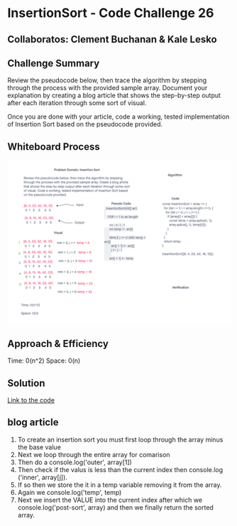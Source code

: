 # InsertionSort - Code Challenge 26

## Collaboratos: Clement Buchanan & Kale Lesko

## Challenge Summary
Review the pseudocode below, then trace the algorithm by stepping through the process with the provided sample array. Document your explanation by creating a blog article that shows the step-by-step output after each iteration through some sort of visual.

Once you are done with your article, code a working, tested implementation of Insertion Sort based on the pseudocode provided.

## Whiteboard Process
![Whiteboard](assets/Insertion%20Sort%20(1).png)

## Approach & Efficiency

Time: 0(n^2)
Space: 0(n)

## Solution
[Link to the code](https://github.com/ClementBuchanan/InsertionSort/blob/main/index.js)

## blog article

1. To create an insertion sort you must first loop through the array minus the base value
2. Next we loop through the entire array for comarison
3. Then do a console.log('outer', array[1])
4. Then check if the valus is less than the current index then console.log ('inner', array[j]).
5. If so then we store the it in a temp variable removing it from the array.
6. Again we console.log('temp', temp)
7. Next we insert the VALUE into the current index after which we console.log('post-sort', array) and then we finally return the sorted array.
